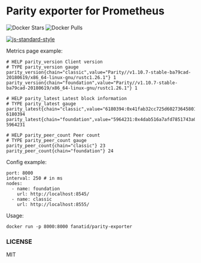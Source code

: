 # Parity exporter for Prometheus
![Docker Stars](https://img.shields.io/docker/stars/fanatid/parity-exporter.svg?style=flat-square)
![Docker Pulls](https://img.shields.io/docker/pulls/fanatid/parity-exporter.svg?style=flat-square)

[![js-standard-style](https://cdn.rawgit.com/feross/standard/master/badge.svg)](https://github.com/feross/standard)

Metrics page example:

```
# HELP parity_version Client version
# TYPE parity_version gauge
parity_version{chain="classic",value="Parity//v1.10.7-stable-ba79cad-20180619/x86_64-linux-gnu/rustc1.26.1"} 1
parity_version{chain="foundation",value="Parity//v1.10.7-stable-ba79cad-20180619/x86_64-linux-gnu/rustc1.26.1"} 1

# HELP parity_latest Latest block information
# TYPE parity_latest gauge
parity_latest{chain="classic",value="6180394:0x41fab32cc725d60273645801575775a48f8538f81f509a86758d6e568014be37"} 6180394
parity_latest{chain="foundation",value="5964231:0x4dab516a7afd7851743a0b729c6d22930bf860991bf21acabb3a8c6924a56907"} 5964231

# HELP parity_peer_count Peer count
# TYPE parity_peer_count gauge
parity_peer_count{chain="classic"} 23
parity_peer_count{chain="foundation"} 24
```

Config example:

```
port: 8000
interval: 250 # in ms
nodes:
  - name: foundation
    url: http://localhost:8545/
  - name: classic
    url: http://localhost:8555/
```

Usage:

```
docker run -p 8000:8000 fanatid/parity-exporter
```

### LICENSE

MIT
